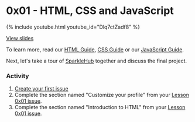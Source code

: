 # 0x01 - HTML, CSS and JavaScript

{% include youtube.html youtube_id="Dlq7ctZadf8" %}

[View slides](./slides.html)

To learn more, read our [HTML Guide](../../guides/html.html),
[CSS Guide](../../guides/css.html) or our [JavaScript Guide](../../guides/javascript.html).

Next, let's take a tour of [SparkleHub][sparklehub] together and discuss the
final project.

### Activity

1. [Create your first issue](/guides/github.html#issues)
1. Complete the section named "Customize your profile" from your [Lesson 0x01 issue][issues].
1. Complete the section named "Introduction to HTML" from your [Lesson 0x01 issue][issues].

[issues]: https://github.com/CodeChica/plus-plus/issues
[sparklehub]: https://sparklehub.herokuapp.com/

